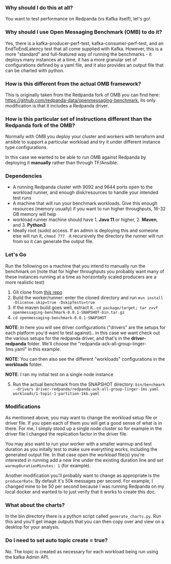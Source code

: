 ### Why should I do this at all?
You want to test performance on Redpanda (vs Kafka itself), let's go! 

### Why should I use Open Messaging Benchmark (OMB) to do it?
Yes, there is a kafka-producer-perf-test, kafka-consumer-perf-test, and an EndToEndLatency test that all come supplied with Kafka. 
However, this is a more "standard" and full-featured way of running the benchmarks - it deploys many instances at a time, it has a more granular set of configurations defined by a yaml file, and it also provides an output file that can be charted with python.

### How is this different from the actual OMB framework?
This is originally taken from the Redpanda fork of OMB you can find here: https://github.com/redpanda-data/openmessaging-benchmark, 
its only modification is that it includes a Redpanda driver.

### How is this particular set of instructions different than the Redpanda fork of the OMB?
Normally with OMB you deploy your cluster and workers with terraform and ansible to support a particular workload and try it under different instance type configurations. 

In this case we wanted to be able to run OMB against Redpanda by deploying it **manually** rather than through TF/Ansible.

### Dependencies
- A running Redpanda cluster with 9092 and 9644 ports open to the workload runner, and enough disk/resources to handle your intended test runs
- A machine that will run your benchmark workloads. Give this enough resources (memory usually) if you want to run higher throughputs, 16-32 GB memory will help
- workload runner machine should have 1. **Java 11** or higher, 2. **Maven**, and 3. **Python3**
- Ideally root (sudo) access. If an admin is deploying this and someone else will run it, `chmod 777 -R` recursively the directory the runner will run from so it can generate the output file.

### Let's Go

Run the following on a machine that you intend to manually run the benchmark on (note that for higher throughputs you probably want many of these instances running at a time as horizontally scaled producers are a more realistic test) 

1. Git clone from <a href="from https://github.com/redpanda-data/openmessaging-benchmark">this repo</a>
2. Build the worker/runner: enter the cloned directory and run `mvn install -Dlicense.skip=true -DskipTests=true`
3. If the maven build goes well, extract it.. `cd package/target; tar zxvf openmessaging-benchmark-0.0.1-SNAPSHOT-bin.tar.gz`
4. `cd openmessaging-benchmark-0.0.1-SNAPSHOT`

**NOTE**: In here you will see driver configurations ("drivers" are the setups for each platform you'd want to test against).. in this case we want check out the various setups for the redpanda driver, and that's in the **driver-redpanda** folder. We'll choose the "redpanda-ack-all-group-linger-1ms.yaml" in this example.

**NOTE**: You can then also see the different "workloads" configurations in the **workloads** folder.

**NOTE**: I ran my initial test on a single node instance 

5. Run the actual benchmark from the SNAPSHOT directory:
`bin/benchmark --drivers driver-redpanda/redpanda-ack-all-group-linger-1ms.yaml workloads/1-topic-1-partition-1kb.yaml`

### Modifications
As mentioned above, you may want to change the workload setup file or driver file. If you open each of them you will get a good sense of what is in there. For me, I simply stood up a single node cluster so for example in the driver file I changed the replication factor in the driver file.

You may also want to run your worker with a smaller warmup and test duration as you initally test to make sure everything works, including the generated output file. In that case open the workload file(s) you're interested in running add a new line under the existing duration line and set `warmupDurationMinutes: 1` (for example).

Another modification you'll probably want to change as appropriate is the `producerRate`. By default it's 50k messages per second. For example, I changed mine to be 50 per second because I was running Redpanda on my local docker and wanted to to just verify that it works to create this doc. 

### What about the charts? 
In the bin directory there is a python script called `generate_charts.py`. Run this and you'll get image outputs that you can then copy over and view on a desktop for your analysis.

### Do I need to set auto topic create = true?
No. The topic is created as necessary for each workload being run using the kafka Admin API.
